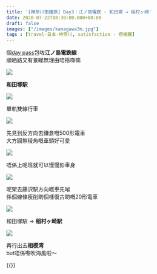 ```yaml
---
title: '[神奈川衝撞旅] Day3：江ノ島電鉄 - 和田塚 → 稲村ヶ崎'
date: 2020-07-22T08:30:00.000+08:00
draft: false
images: ["/images/kanagawa3m.jpg"]
tags : [travel-日本-神奈川, satisfaction - 搭條鐵]
---
```


個[day pass](https://hidie.net/kanagawa3b/)包咗**江ノ島電鉄線**  
順晒路又有景睇無理由唔搭㗎嘛

![](/images/kanagawa3m1.jpg)

**和田塚駅**

![](/images/kanagawa3m2.jpg)

單軌雙線行車

![](/images/kanagawa3m3.jpg)

先見到反方向去鎌倉嘅500形電車  
大方圓無稜角嘅車頭好可愛

![](/images/kanagawa3m4.jpg)

唔係上呢班就可以慢慢影車身

![](/images/kanagawa3m.jpg)

呢架去藤沢駅方向嘅車先啱  
係個線條瘦削啲個樣復古啲嘅20形電車

![](/images/kanagawa3m5.jpg)

和田塚駅 → **稲村ヶ崎駅**

![](/images/kanagawa3m6.jpg)

再行出去**相模湾**  
but唔係嚟吹海風啦～  


{{<kanagawa>}}
